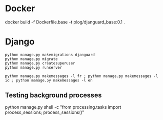 # Docker
docker build -f Dockerfile.base -t plog/djanguard_base:0.1 .

# Django
```
python manage.py makemigrations djanguard 
python manage.py migrate
python manage.py createsuperuser
python manage.py runserver

python manage.py makemessages -l fr ; python manage.py makemessages -l id ; python manage.py makemessages -l en
```

## Testing background processes
python manage.py shell -c "from processing.tasks import process_sessions; process_sessions()"

